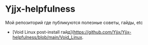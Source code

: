 # Yjjx-helpfulness
Мой репозиторий где публикуются полезные советы, гайды, etc
- [Void Linux post-install гайд](https://github.com/Yjjx/Yjjx-helpfulness/blob/main/Void_Linux.
